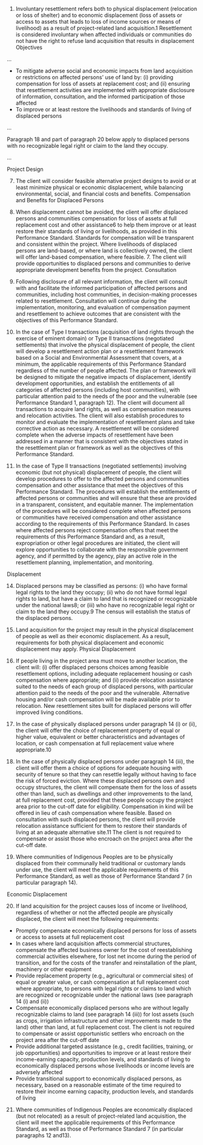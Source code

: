 1. Involuntary resettlement refers both to physical displacement (relocation or loss of shelter) and to economic displacement (loss of assets or access to assets that leads to loss of income sources or means of livelihood) as a result of project-related land acquisition.1 Resettlement is considered involuntary when affected individuals or communities do not have the right to refuse land acquisition that results in displacement 
Objectives

…

*	To mitigate adverse social and economic impacts from land acquisition or restrictions on affected persons’ use of land by: (i) providing compensation for loss of assets at replacement cost; and (ii) ensuring that resettlement activities are implemented with appropriate disclosure of information, consultation, and the informed participation of those affected
*	To improve or at least restore the livelihoods and standards of living of displaced persons 

…

Paragraph 18 and part of paragraph 20 below apply to displaced persons with no recognizable legal right or claim to the land they occupy.

…

Project Design

7. The client will consider feasible alternative project designs to avoid or at least minimize physical or economic displacement, while balancing environmental, social, and financial costs and benefits. 
Compensation and Benefits for Displaced Persons

8. When displacement cannot be avoided, the client will offer displaced persons and communities compensation for loss of assets at full replacement cost and other assistance6 to help them improve or at least restore their standards of living or livelihoods, as provided in this Performance Standard.
Standards for compensation will be transparent and consistent within the project. Where livelihoods of displaced persons are land-based, or where land is collectively owned, the client will offer land-based compensation, where feasible. 7. The client will provide opportunities to displaced persons and communities to derive appropriate development benefits from the project. 
Consultation

9. Following disclosure of all relevant information, the client will consult with and facilitate the informed participation of affected persons and communities, including host communities, in decision-making processes related to resettlement. Consultation will continue during the implementation, monitoring, and evaluation of compensation payment and resettlement to achieve outcomes that are consistent with the objectives of this Performance Standard.

12. In the case of Type I transactions (acquisition of land rights through the exercise of eminent domain) or Type II transactions (negotiated settlements) that involve the physical displacement of people, the client will develop a resettlement action plan or a resettlement framework based on a Social and Environmental Assessment that covers, at a minimum, the applicable requirements of this Performance Standard regardless of the number of people affected. The plan or framework will be designed to mitigate the negative impacts of displacement, identify development opportunities, and establish the entitlements of all categories of affected persons (including host communities), with particular attention paid to the needs of the poor and the vulnerable (see Performance Standard 1, paragraph 12). The client will document all transactions to acquire land rights, as well as compensation measures and relocation activities. The client will also establish procedures to monitor and evaluate the implementation of resettlement plans and take corrective action as necessary. A resettlement will be considered complete when the adverse impacts of resettlement have been addressed in a manner that is consistent with the objectives stated in the resettlement plan or framework as well as the objectives of this Performance Standard.

13. In the case of Type II transactions (negotiated settlements) involving economic (but not physical) displacement of people, the client will develop procedures to offer to the affected persons and communities compensation and other assistance that meet the objectives of this Performance Standard. The procedures will establish the entitlements of affected persons or communities and will ensure that these are provided in a transparent, consistent, and equitable manner. The implementation of the procedures will be considered complete when affected persons or communities have received compensation and other assistance according to the requirements of this Performance Standard. In cases where affected persons reject compensation offers that meet the requirements of this Performance Standard and, as a result, expropriation or other legal procedures are initiated, the client will explore opportunities to collaborate with the responsible government agency, and if permitted by the agency, play an active role in the resettlement planning, implementation, and monitoring.

Displacement

14. Displaced persons may be classified as persons: (i) who have formal legal rights to the land they occupy; (ii) who do not have formal legal rights to land, but have a claim to land that is recognized or recognizable under the national laws8; or (iii) who have no recognizable legal right or claim to the land they occupy.9 The census will establish the status of the displaced persons.

15. Land acquisition for the project may result in the physical displacement of people as well as their economic displacement. As a result, requirements for both physical displacement and economic displacement may apply. 
Physical Displacement

16. If people living in the project area must move to another location, the client will: (i) offer displaced persons choices among feasible resettlement options, including adequate replacement housing or cash compensation where appropriate; and (ii) provide relocation assistance suited to the needs of each group of displaced persons, with particular attention paid to the needs of the poor and the vulnerable. Alternative housing and/or cash compensation will be made available prior to relocation. New resettlement sites built for displaced persons will offer improved living conditions.

17. In the case of physically displaced persons under paragraph 14 (i) or (ii), the client will offer the choice of replacement property of equal or higher value, equivalent or better characteristics and advantages of location, or cash compensation at full replacement value where appropriate.10

18. In the case of physically displaced persons under paragraph 14 (iii), the client will offer them a choice of options for adequate housing with security of tenure so that they can resettle legally without having to face the risk of forced eviction. Where these displaced persons own and occupy structures, the client will compensate them for the loss of assets other than land, such as dwellings and other improvements to the land, at full replacement cost, provided that these people occupy the project area prior to the cut-off date for eligibility. Compensation in kind will be offered in lieu of cash compensation where feasible. Based on consultation with such displaced persons, the client will provide relocation assistance sufficient for them to restore their standards of living at an adequate alternative site.11 The client is not required to compensate or assist those who encroach on the project area after the cut-off date.

19. Where communities of Indigenous Peoples are to be physically displaced from their communally held traditional or customary lands under use, the client will meet the applicable requirements of this Performance Standard, as well as those of Performance Standard 7 (in particular paragraph 14). 

Economic Displacement

20. If land acquisition for the project causes loss of income or livelihood, regardless of whether or not the affected people are physically displaced, the client will meet the following requirements: 
*	Promptly compensate economically displaced persons for loss of assets or access to assets at full replacement cost
*	In cases where land acquisition affects commercial structures, compensate the affected business owner for the cost of reestablishing commercial activities elsewhere, for lost net income during the period of transition, and for the costs of the transfer and reinstallation of the plant, machinery or other equipment
*	Provide replacement property (e.g., agricultural or commercial sites) of equal or greater value, or cash compensation at full replacement cost where appropriate, to persons with legal rights or claims to land which are recognized or recognizable under the national laws (see paragraph 14 (i) and (ii))
*	Compensate economically displaced persons who are without legally recognizable claims to land (see paragraph 14 (iii)) for lost assets (such as crops, irrigation infrastructure and other improvements made to the land) other than land, at full replacement cost. The client is not required to compensate or assist opportunistic settlers who encroach on the project area after the cut-off date
*	Provide additional targeted assistance (e.g., credit facilities, training, or job opportunities) and opportunities to improve or at least restore their income-earning capacity, production levels, and standards of living to economically displaced persons whose livelihoods or income levels are adversely affected
*	Provide transitional support to economically displaced persons, as necessary, based on a reasonable estimate of the time required to restore their income earning capacity, production levels, and standards of living 


21. Where communities of Indigenous Peoples are economically displaced (but not relocated) as a result of project-related land acquisition, the client will meet the applicable requirements of this Performance Standard, as well as those of Performance Standard 7 (in particular paragraphs 12 and13). 

